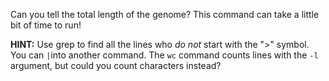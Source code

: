 Can you tell the total length of the genome? This command can take a little bit of time to run!

**HINT:** Use grep to find all the lines who *do not* start with the ">" symbol. You can ```|```into another command. The ```wc``` command counts lines with the ```-l``` argument, but could you count characters instead?
